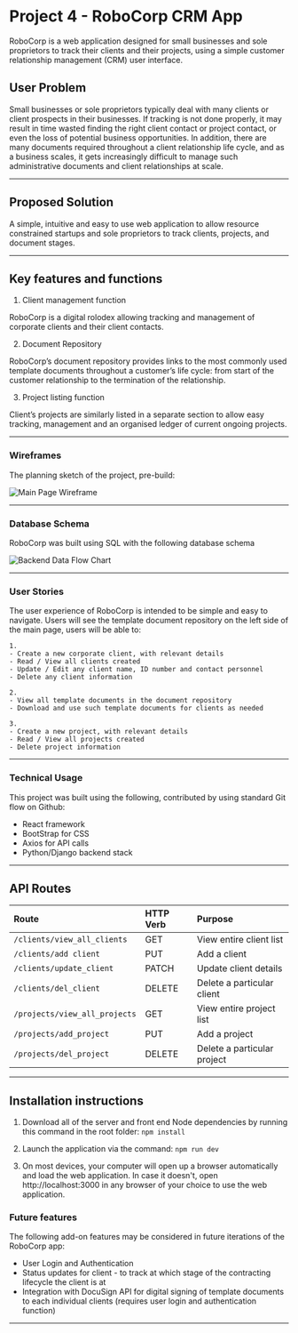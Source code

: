# Project 4 - RoboCorp CRM App

RoboCorp is a web application designed for small businesses and sole proprietors to track their clients and their projects, using a simple customer relationship management (CRM) user interface. 

## User Problem

Small businesses or sole proprietors typically deal with many clients or client prospects in their businesses. If tracking is not done properly, it may result in time wasted finding the right client contact or project contact, or even the loss of potential business opportunities. In addition, there are many documents required throughout a client relationship life cycle, and as a business scales, it gets increasingly difficult to manage such administrative documents and client relationships at scale.

---

## Proposed Solution

A simple, intuitive and easy to use web application to allow resource constrained startups and sole proprietors to track clients, projects, and document stages.

---

## Key features and functions

1. Client management function

RoboCorp is a digital rolodex allowing tracking and management of corporate clients and their client contacts. 

2. Document Repository

RoboCorp’s document repository provides links to the most commonly used template documents throughout a customer’s life cycle: from start of the customer relationship to the termination of the relationship.

3. Project listing function 

Client’s projects are similarly listed in a separate section to allow easy tracking, management and an organised ledger of current ongoing projects. 

---

### Wireframes

The planning sketch of the project, pre-build:

![Main Page Wireframe](https://i.imgur.com/14GgRXs.png)

---

### Database Schema

RoboCorp was built using SQL with the following database schema

![Backend Data Flow Chart](https://i.imgur.com/Vsend7L.png)

---

### User Stories

The user experience of RoboCorp is intended to be simple and easy to navigate. Users will see the template document repository on the left side of the main page, users will be able to:

```
1.
- Create a new corporate client, with relevant details
- Read / View all clients created
- Update / Edit any client name, ID number and contact personnel
- Delete any client information

2.
- View all template documents in the document repository
- Download and use such template documents for clients as needed

3.
- Create a new project, with relevant details
- Read / View all projects created
- Delete project information

```
---

### Technical Usage

This project was built using the following, contributed by using standard Git flow on Github:

- React framework 
- BootStrap for CSS
- Axios for API calls
- Python/Django backend stack

---


## API Routes
| Route  | HTTP Verb | Purpose |
| :--- | :--- | :--- |
| `/clients/view_all_clients` | GET  | View entire client list |
| `/clients/add client`  | PUT | Add a client |
| `/clients/update_client`  | PATCH | Update client details |
| `/clients/del_client`  | DELETE | Delete a particular client |
| `/projects/view_all_projects` | GET  | View entire project list |
| `/projects/add_project`  | PUT | Add a project |
| `/projects/del_project`  | DELETE | Delete a particular project |

---

## Installation instructions

1. Download all of the server and front end Node dependencies by running this command in the root folder:
    `npm install`
2. Launch the application via the command:
    `npm run dev`

3. On most devices, your computer will open up a browser automatically and load the web application. In case it doesn't, open http://localhost:3000 in any browser of your choice to use the web application.



### Future features

The following add-on features may be considered in future iterations of the RoboCorp app:

- User Login and Authentication
- Status updates for client - to track at which stage of the contracting lifecycle the client is at
- Integration with DocuSign API for digital signing of template documents to each individual clients (requires user login and authentication function)

---
